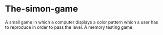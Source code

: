 # The-simon-game
A small game in which a computer displays a color pattern which a user has to reproduce in order to pass the level. A memory testing game.
